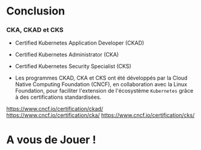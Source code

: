 # Conclusion

### CKA, CKAD et CKS

- Certified Kubernetes Application Developer (CKAD)
- Certified Kubernetes Administrator (CKA)
- Certified Kubernetes Security Specialist (CKS)

- Les programmes CKAD, CKA et CKS ont été développés par la Cloud Native Computing Foundation (CNCF), en collaboration avec la Linux Foundation, pour faciliter l'extension de l'écosystème `Kubernetes` grâce à des certifications standardisées.

https://www.cncf.io/certification/ckad/
https://www.cncf.io/certification/cka/
https://www.cncf.io/certification/cks/

<h1>A vous de Jouer !</h1>


    